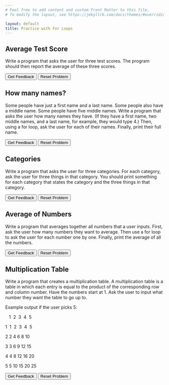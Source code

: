 ```yaml
---
# Feel free to add content and custom Front Matter to this file.
# To modify the layout, see https://jekyllrb.com/docs/themes/#overriding-theme-defaults

layout: default
title: Practice with For Loops
---
```


## Average Test Score
Write a program that asks the user for three test scores. The program should then report the average of these three scores.

<div id="test-sortableTrash" class="sortable-code"></div> 
<div id="test-sortable" class="sortable-code"></div> 
<div style="clear:both;"></div> 
<p> 
    <input id="test-feedbackLink" value="Get Feedback" type="button" /> 
    <input id="test-newInstanceLink" value="Reset Problem" type="button" /> 
</p> 
<script type="text/javascript"> 
(function(){
  var initial = "total = 0\n" +
    "for i in range(3):\n" +
    "    score = float(input(&quot;Enter a test score&quot;))\n" +
    "    total = total + score\n" +
    "average = total/3\n" +
    "print(&quot;Average score:&quot;,average)";
  var parsonsPuzzle = new ParsonsWidget({
    "sortableId": "test-sortable",
    "max_wrong_lines": 10,
    "grader": ParsonsWidget._graders.LineBasedGrader,
    "exec_limit": 2500,
    "can_indent": true,
    "x_indent": 50,
    "lang": "en",
    "show_feedback": true,
    "trashId": "test-sortableTrash"
  });
  parsonsPuzzle.init(initial);
  parsonsPuzzle.shuffleLines();
  $("#test-newInstanceLink").click(function(event){ 
      event.preventDefault(); 
      parsonsPuzzle.shuffleLines(); 
  }); 
  $("#test-feedbackLink").click(function(event){ 
      event.preventDefault(); 
      parsonsPuzzle.getFeedback(); 
  }); 
})(); 
</script>

## How many names?
Some people have just a first name and a last name. Some people also have a middle name. Some people have five middle names. Write a program that asks the user how many names they have. (If they have a first name, two middle names, and a last name, for example, they would type 4.) Then, using a for loop, ask the user for each of their names. Finally, print their full name.

<div id="names-sortableTrash" class="sortable-code"></div> 
<div id="names-sortable" class="sortable-code"></div> 
<div style="clear:both;"></div> 
<p> 
    <input id="names-feedbackLink" value="Get Feedback" type="button" /> 
    <input id="names-newInstanceLink" value="Reset Problem" type="button" /> 
</p> 
<script type="text/javascript"> 
(function(){
  var initial = "number = int(input(&quot;How many names do you have? &quot;))\n" +
    "full_name = input(&quot;Enter your first name: &quot;)\n" +
    "for i in range(number-1):\n" +
    "    next_name = input(&quot;Enter your next name: &quot;)\n" +
    "    full_name = full_name + &quot; &quot; + next_name\n" +
    "print(&quot;Your name is &quot; + full_name)";
  var parsonsPuzzle = new ParsonsWidget({
    "sortableId": "names-sortable",
    "max_wrong_lines": 10,
    "grader": ParsonsWidget._graders.LineBasedGrader,
    "exec_limit": 2500,
    "can_indent": true,
    "x_indent": 50,
    "lang": "en",
    "show_feedback": true,
    "trashId": "names-sortableTrash"
  });
  parsonsPuzzle.init(initial);
  parsonsPuzzle.shuffleLines();
  $("#names-newInstanceLink").click(function(event){ 
      event.preventDefault(); 
      parsonsPuzzle.shuffleLines(); 
  }); 
  $("#names-feedbackLink").click(function(event){ 
      event.preventDefault(); 
      parsonsPuzzle.getFeedback(); 
  }); 
})(); 
</script>


## Categories
Write a program that asks the user for three categories. For each category, ask the user for three things in that category. You should print something for each category that states the category and the three things in that category.

<div id="categories-sortableTrash" class="sortable-code"></div> 
<div id="categories-sortable" class="sortable-code"></div> 
<div style="clear:both;"></div> 
<p> 
    <input id="categories-feedbackLink" value="Get Feedback" type="button" /> 
    <input id="categories-newInstanceLink" value="Reset Problem" type="button" /> 
</p> 
<script type="text/javascript"> 
(function(){
  var initial = "for i in range(3):\n" +
    "    category = input(&quot;Enter a category: &quot;)\n" +
    "    things = &quot;&quot;\n" +
    "    for j in range(3):\n" +
    "        new_thing = input(&quot;Enter something in the category &quot; + category + &quot;: &quot;)\n" +
    "        things = things + &quot; &quot; + new_thing\n" +
    "    print(category + &quot;: &quot; + things)";
  var parsonsPuzzle = new ParsonsWidget({
    "sortableId": "categories-sortable",
    "max_wrong_lines": 10,
    "grader": ParsonsWidget._graders.LineBasedGrader,
    "exec_limit": 2500,
    "can_indent": true,
    "x_indent": 50,
    "lang": "en",
    "show_feedback": true,
    "trashId": "categories-sortableTrash"
  });
  parsonsPuzzle.init(initial);
  parsonsPuzzle.shuffleLines();
  $("#categories-newInstanceLink").click(function(event){ 
      event.preventDefault(); 
      parsonsPuzzle.shuffleLines(); 
  }); 
  $("#categories-feedbackLink").click(function(event){ 
      event.preventDefault(); 
      parsonsPuzzle.getFeedback(); 
  }); 
})(); 
</script>


## Average of Numbers
Write a program that averages together all numbers that a user inputs. First, ask the user how many numbers they want to average. Then use a for loop to ask the user for each number one by one. Finally, print the average of all the numbers.

<div id="numbers-sortableTrash" class="sortable-code"></div> 
<div id="numbers-sortable" class="sortable-code"></div> 
<div style="clear:both;"></div> 
<p> 
    <input id="numbers-feedbackLink" value="Get Feedback" type="button" /> 
    <input id="numbers-newInstanceLink" value="Reset Problem" type="button" /> 
</p> 
<script type="text/javascript"> 
(function(){
  var initial = "number = int(input(&quot;How many numbers do you want to average? &quot;))\n" +
    "total = 0\n" +
    "for i in range(number):\n" +
    "    next_number = int(input(&quot;Enter a number: &quot;))\n" +
    "    total = total + next_number\n" +
    "average = total/number\n" +
    "print(average)";
  var parsonsPuzzle = new ParsonsWidget({
    "sortableId": "numbers-sortable",
    "max_wrong_lines": 10,
    "grader": ParsonsWidget._graders.LineBasedGrader,
    "exec_limit": 2500,
    "can_indent": true,
    "x_indent": 50,
    "lang": "en",
    "show_feedback": true,
    "trashId": "numbers-sortableTrash"
  });
  parsonsPuzzle.init(initial);
  parsonsPuzzle.shuffleLines();
  $("#numbers-newInstanceLink").click(function(event){ 
      event.preventDefault(); 
      parsonsPuzzle.shuffleLines(); 
  }); 
  $("#numbers-feedbackLink").click(function(event){ 
      event.preventDefault(); 
      parsonsPuzzle.getFeedback(); 
  }); 
})(); 
</script>


## Multiplication Table
Write a program that creates a multiplication table. A multiplication table is a table in which each entry is equal to the product of the corresponding row and column number. Have the numbers start at 1. Ask the user to input what number they want the table to go up to.

Example output if the user picks 5:

&nbsp;&nbsp;&nbsp;1&nbsp;&nbsp;2&nbsp;&nbsp;3&nbsp;&nbsp;4&nbsp;&nbsp;5
    
1&nbsp;&nbsp;1&nbsp;&nbsp;2&nbsp;&nbsp;3&nbsp;&nbsp;4&nbsp;&nbsp;5
 
2  2  4  6  8 10
 
3  3  6  9 12 15
 
4  4  8 12 16 20
 
5  5 10 15 20 25

<div id="mult-sortableTrash" class="sortable-code"></div> 
<div id="mult-sortable" class="sortable-code"></div> 
<div style="clear:both;"></div> 
<p> 
    <input id="mult-feedbackLink" value="Get Feedback" type="button" /> 
    <input id="mult-newInstanceLink" value="Reset Problem" type="button" /> 
</p> 
<script type="text/javascript"> 
(function(){
  var initial = "num_rows = int(input(&quot;How many rows (between 1 and 9)? &quot;))\n" +
    "first_row = &quot; &quot;\n" +
    "for i in range(num_rows):\n" +
    "    first_row = first_row + &quot;  &quot; + str(i+1)\n" +
    "print(first_row)\n" +
    "for i in range(1,num_rows+1):\n" +
    "    next_row = str(i)\n" +
    "    for j in range(1,num_rows+1):\n" +
    "        table_entry = i*j\n" +
    "        if table_entry &lt; 10:\n" +
    "            next_row = next_row + &quot;  &quot; + str(table_entry) # Extra space for single digit numbers\n" +
    "        else:\n" +
    "            next_row = next_row + &quot; &quot; + str(table_entry)\n" +
    "    print(next_row)";
  var parsonsPuzzle = new ParsonsWidget({
    "sortableId": "mult-sortable",
    "max_wrong_lines": 10,
    "grader": ParsonsWidget._graders.LineBasedGrader,
    "exec_limit": 2500,
    "can_indent": true,
    "x_indent": 50,
    "lang": "en",
    "show_feedback": true,
    "trashId": "mult-sortableTrash"
  });
  parsonsPuzzle.init(initial);
  parsonsPuzzle.shuffleLines();
  $("#mult-newInstanceLink").click(function(event){ 
      event.preventDefault(); 
      parsonsPuzzle.shuffleLines(); 
  }); 
  $("#mult-feedbackLink").click(function(event){ 
      event.preventDefault(); 
      parsonsPuzzle.getFeedback(); 
  }); 
})(); 
</script>
